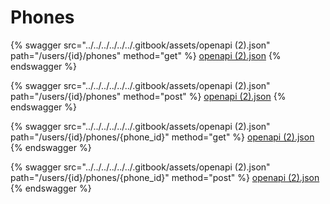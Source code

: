 # Phones

{% swagger src="../../../../../../.gitbook/assets/openapi (2).json" path="/users/{id}/phones" method="get" %}
[openapi (2).json](<../../../../../../.gitbook/assets/openapi (2).json>)
{% endswagger %}

{% swagger src="../../../../../../.gitbook/assets/openapi (2).json" path="/users/{id}/phones" method="post" %}
[openapi (2).json](<../../../../../../.gitbook/assets/openapi (2).json>)
{% endswagger %}

{% swagger src="../../../../../../.gitbook/assets/openapi (2).json" path="/users/{id}/phones/{phone_id}" method="get" %}
[openapi (2).json](<../../../../../../.gitbook/assets/openapi (2).json>)
{% endswagger %}

{% swagger src="../../../../../../.gitbook/assets/openapi (2).json" path="/users/{id}/phones/{phone_id}" method="post" %}
[openapi (2).json](<../../../../../../.gitbook/assets/openapi (2).json>)
{% endswagger %}
